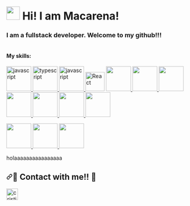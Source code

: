 <h1><a target="_blank" rel="noopener noreferrer nofollow" href="https://camo.githubusercontent.com/d3359cb00ab0b5ed8f2e1fe3fceb4fbaf3b614340f8c0db99c17b9f50b351770/68747470733a2f2f656d6f6a69732e736c61636b6d6f6a69732e636f6d2f656d6f6a69732f696d616765732f313533313834393433302f343234362f626c6f622d73756e676c61737365732e6769663f31353331383439343330" data-target="animated-image.originalLink"><img src="https://camo.githubusercontent.com/d3359cb00ab0b5ed8f2e1fe3fceb4fbaf3b614340f8c0db99c17b9f50b351770/68747470733a2f2f656d6f6a69732e736c61636b6d6f6a69732e636f6d2f656d6f6a69732f696d616765732f313533313834393433302f343234362f626c6f622d73756e676c61737365732e6769663f31353331383439343330" data-canonical-src="https://emojis.slackmojis.com/emojis/images/1531849430/4246/blob-sunglasses.gif?1531849430" width="35" style=" display: inline-block;" data-target="animated-image.originalImage"></a> Hi! I am Macarena!</h1>
<h3> I am a fullstack developer. Welcome to my github!!!</h3>
<img src="https://iconos8.es/icon/TP9RR7DE1AuH/c%C3%B3digo" alt="">

#### My skills:


<p align="left"> 
  <a href="https://www.typescriptlang.org/" target="_blank"> 
    <img src="https://upload.wikimedia.org/wikipedia/commons/thumb/4/4c/Typescript_logo_2020.svg/1200px-Typescript_logo_2020.svg.png" alt="javascript" width="65" height="65"/> 
 <a href="https://www.javascript.com/" target="_blank"> 
<img src="https://cdn.pixabay.com/photo/2015/04/23/17/41/javascript-736400_1280.png" alt="typescript" width="65" height="65"/> </a>
<a href="https://www.php.net/" target="_blank"> 
<img src="https://www.php.net/images/meta-image.png" alt="javascript" width="65" height="65"/>  </a>
<a target="_blank" rel="noopener noreferrer nofollow" href="https://camo.githubusercontent.com/518977ed5e52020624daf41cf644046368af610f19a7b1220dd1d58377d08288/68747470733a2f2f70726f66696c696e61746f722e7269736861762e6465762f736b696c6c732d6173736574732f72656163742d6f726967696e616c2d776f72646d61726b2e737667"><img alt="React" height="50" width="50" src="https://camo.githubusercontent.com/518977ed5e52020624daf41cf644046368af610f19a7b1220dd1d58377d08288/68747470733a2f2f70726f66696c696e61746f722e7269736861762e6465762f736b696c6c732d6173736574732f72656163742d6f726967696e616c2d776f72646d61726b2e737667" data-canonical-src="https://profilinator.rishav.dev/skills-assets/react-original-wordmark.svg" style="max-width: 100%;"></a>
<a href="https:https://angular.io/cli" target="_blank"> 
<img src="https://angular.io/assets/images/logos/angular/shield-large.svg" width="65" height="65"/> 
</a>
<a href="https://es.vuejs.org/v2/guide/" target="_blank"> 
<img src="https://elbywan.github.io/bosket/assets/vue.svg" width="65" height="65"/> 
</a>
<a href="https://www.mysql.com/" target="_blank"> 
<img src="https://proximahost.es/blog/wp-content/uploads/2021/07/MySQL.jpg" width="65" height="65"/> 
</a><a href="https://developers.facebook.com/?locale=es_ES" target="_blank"> 
<img src="https://www.muycomputer.com/wp-content/uploads/2022/04/Meta-1-1000x600.jpg" width="65" height="65"/> 
</a>
    
<a href="https://firebase.google.com/" target="_blank"> 
<img src="https://cursos.delenaformacion.com/5542-large_default/curso-de-firebase.jpg" width="65" height="65"/> 
</a>
    
<a href="https://es.redux.js.org/" target="_blank"> 
<img src="https://daqxzxzy8xq3u.cloudfront.net/wp-content/uploads/2019/04/21032431/redux-cover-imgage.jpg" width="65" height="65"/> 
</a>
    
<a href="https://expressjs.com/es/](https://jestjs.io/es-ES/" target="_blank"> 
<img src="https://ih1.redbubble.net/image.404020083.1876/mp,504x498,matte,f8f8f8,t-pad,600x600,f8f8f8.u7.jpg" width="65" height="65"/> 
</a></p>
    
<a href="https://nodejs.org/es/" target="_blank"> 
<img src="https://midu.dev/images/tags/node.png" width="65" height="65"/> 
</a>
    
<a href="https://www.mongodb.com/cloud/atlas/lp/try4?utm_source=google&utm_campaign=search_gs_pl_evergreen_atlas_core_prosp-brand_gic-null_emea-es_ps-all_desktop_eng_lead&utm_term=mongodb&utm_medium=cpc_paid_search&utm_ad=e&utm_ad_campaign_id=12212624563&adgroup=115749706983&gclid=Cj0KCQiA7bucBhCeARIsAIOwr-85FLq1pe_XoGuyALbDp46FQbbgd4zzGTQtDIqotOjPpu7FWM05kCcaApVtEALw_wcB" target="_blank"> 
<img src="https://victorroblesweb.es/wp-content/uploads/2016/11/mongodb.png" width="65" height="65"/> 
</a>
    
<a href="https://expressjs.com/es/" target="_blank"> 
<img src="https://ih1.redbubble.net/image.438908244.6144/st,small,507x507-pad,600x600,f8f8f8.u2.jpg" width="65" height="65"/> 
</a></p>
  

  
  
  holaaaaaaaaaaaaaaaa

  
  
  
<h2 dir="auto"><a id="user-content--contact-with-me-" class="anchor" aria-hidden="true" href="#-contact-with-me-"><svg class="octicon octicon-link" viewBox="0 0 16 16" version="1.1" width="16" height="16" aria-hidden="true"><path fill-rule="evenodd" d="M7.775 3.275a.75.75 0 001.06 1.06l1.25-1.25a2 2 0 112.83 2.83l-2.5 2.5a2 2 0 01-2.83 0 .75.75 0 00-1.06 1.06 3.5 3.5 0 004.95 0l2.5-2.5a3.5 3.5 0 00-4.95-4.95l-1.25 1.25zm-4.69 9.64a2 2 0 010-2.83l2.5-2.5a2 2 0 012.83 0 .75.75 0 001.06-1.06 3.5 3.5 0 00-4.95 0l-2.5 2.5a3.5 3.5 0 004.95 4.95l1.25-1.25a.75.75 0 00-1.06-1.06l-1.25 1.25a2 2 0 01-2.83 0z"></path></svg></a><g-emoji class="g-emoji" alias="handshake" fallback-src="https://github.githubassets.com/images/icons/emoji/unicode/1f91d.png">🤝</g-emoji> Contact with me!! <g-emoji class="g-emoji" alias="handshake" fallback-src="https://github.githubassets.com/images/icons/emoji/unicode/1f91d.png">🤝</g-emoji></h2>
<a href="https://www.linkedin.com/in/macarena-sotomayor-fern%C3%A1ndez-ayuso-332564237/" rel="nofollow">
<img align="left" src="https://cdn-icons-png.flaticon.com/512/145/145807.png" alt="cristian | telegram" height="30" width="30" style="max-width: 100%;"></a>



<!--
**Macaeco/Macaeco** is a ✨ _special_ ✨ repository because its `README.md` (this file) appears on your GitHub profile.

Here are some ideas to get you started:

- 🔭 I’m currently working on ...
- 🌱 I’m currently learning ...
- 👯 I’m looking to collaborate on ...
- 🤔 I’m looking for help with ...
- 💬 Ask me about ...
- 📫 How to reach me: ...
- 😄 Pronouns: ...
- ⚡ Fun fact: ...
-->
